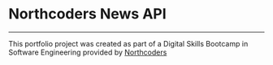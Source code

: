 # Northcoders News API

--- 

This portfolio project was created as part of a Digital Skills Bootcamp in Software Engineering provided by [Northcoders](https://northcoders.com/)